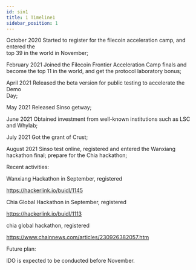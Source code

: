 ```yaml
---
id: sin1
title: 1 Timeline1
sidebar_position: 1
---
```


October 2020 Started to register for the filecoin acceleration camp, and entered the  
 top 39 in the world in November;

February 2021 Joined the Filecoin Frontier Acceleration Camp finals and become the
top 11 in the world, and get the protocol laboratory bonus;

April 2021 Released the beta version for public testing to accelerate the Demo  
 Day;

May 2021 Released Sinso getway;

June 2021 Obtained investment from well-known institutions such as LSC and
Whylab;

July 2021 Got the grant of Crust;

August 2021 Sinso test online, registered and entered the Wanxiang hackathon
final; prepare for the Chia hackathon;

Recent activities:

Wanxiang Hackathon in September, registered

https://hackerlink.io/buidl/1145

Chia Global Hackathon in September, registered

https://hackerlink.io/buidl/1113

chia global hackathon, registered

https://www.chainnews.com/articles/230926382057.htm

Future plan:

IDO is expected to be conducted before November.
